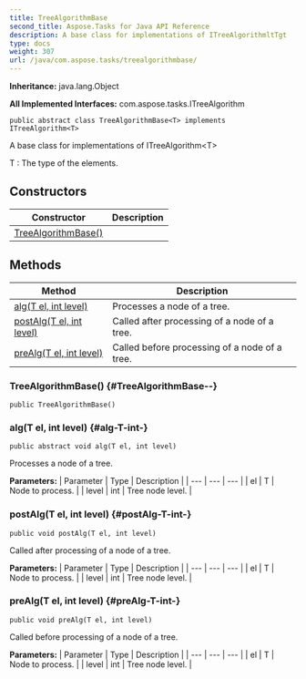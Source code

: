 ```yaml
---
title: TreeAlgorithmBase
second_title: Aspose.Tasks for Java API Reference
description: A base class for implementations of ITreeAlgorithmltTgt
type: docs
weight: 307
url: /java/com.aspose.tasks/treealgorithmbase/
---
```


**Inheritance:**
java.lang.Object

**All Implemented Interfaces:**
com.aspose.tasks.ITreeAlgorithm
```
public abstract class TreeAlgorithmBase<T> implements ITreeAlgorithm<T>
```

A base class for implementations of ITreeAlgorithm&lt;T&gt;

 T : The type of the elements.
## Constructors

| Constructor | Description |
| --- | --- |
| [TreeAlgorithmBase()](#TreeAlgorithmBase--) |  |
## Methods

| Method | Description |
| --- | --- |
| [alg(T el, int level)](#alg-T-int-) | Processes a node of a tree. |
| [postAlg(T el, int level)](#postAlg-T-int-) | Called after processing of a node of a tree. |
| [preAlg(T el, int level)](#preAlg-T-int-) | Called before processing of a node of a tree. |
### TreeAlgorithmBase() {#TreeAlgorithmBase--}
```
public TreeAlgorithmBase()
```


### alg(T el, int level) {#alg-T-int-}
```
public abstract void alg(T el, int level)
```


Processes a node of a tree.

**Parameters:**
| Parameter | Type | Description |
| --- | --- | --- |
| el | T | Node to process. |
| level | int | Tree node level. |

### postAlg(T el, int level) {#postAlg-T-int-}
```
public void postAlg(T el, int level)
```


Called after processing of a node of a tree.

**Parameters:**
| Parameter | Type | Description |
| --- | --- | --- |
| el | T | Node to process. |
| level | int | Tree node level. |

### preAlg(T el, int level) {#preAlg-T-int-}
```
public void preAlg(T el, int level)
```


Called before processing of a node of a tree.

**Parameters:**
| Parameter | Type | Description |
| --- | --- | --- |
| el | T | Node to process. |
| level | int | Tree node level. |

